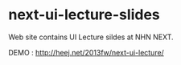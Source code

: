 next-ui-lecture-slides
======================

Web site contains UI Lecture sildes at NHN NEXT.

DEMO : http://heej.net/2013fw/next-ui-lecture/
